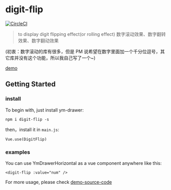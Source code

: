 # digit-flip

[![CircleCI](https://circleci.com/gh/sishenhei7/digit-flip.svg?style=shield)](https://circleci.com/gh/sishenhei7/digit-flip)

> to display digit flipping effect(or rolling effect) 数字滚动效果、数字翻转效果、数字翻动效果

(初衷：数字滚动的库有很多，但是 PM 说希望在数字里面加一个千分位逗号，其它库并没有这个功能，所以我自己写了一个~)

[demo](https://sishenhei7.github.io/digit-flip/)

## Getting Started

### install

To begin with, just install ym-drawer:

```
npm i digit-flip -s
```

then，install it in ```main.js```:

```
Vue.use(DigitFlip)
```

### examples

You can use YmDrawerHorizontal as a vue component anywhere like this:

```
<digit-flip :value="num" />
```

For more usage, please check [demo-source-code](https://github.com/sishenhei7/digit-flip/tree/master/demo)


